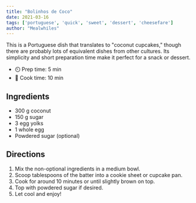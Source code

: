 ```yaml
---
title: "Bolinhos de Coco"
date: 2021-03-16
tags: ['portuguese', 'quick', 'sweet', 'dessert', 'cheesefare']
author: "Mealwhiles"
---
```


This is a Portuguese dish that translates to "coconut cupcakes," though there are probably lots of equivalent dishes
from other cultures.
Its simplicity and short preparation time make it perfect for a snack or dessert.

- ⏲️ Prep time: 5 min
- 🍳 Cook time: 10 min

## Ingredients

- 300 g coconut
- 150 g sugar
- 3 egg yolks
- 1 whole egg
- Powdered sugar (optional)

## Directions

1. Mix the non-optional ingredients in a medium bowl.
2. Scoop tablespoons of the batter into a cookie sheet or cupcake pan.
3. Cook for around 10 minutes or until slightly brown on top.
4. Top with powdered sugar if desired.
5. Let cool and enjoy!
